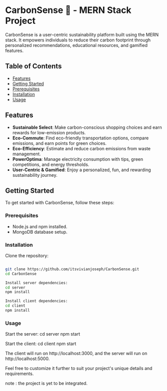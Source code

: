 # CarbonSense 🌱 - MERN Stack Project

CarbonSense is a user-centric sustainability platform built using the MERN stack. It empowers individuals to reduce their carbon footprint through personalized recommendations, educational resources, and gamified features.

## Table of Contents
- [Features](#features)
- [Getting Started](#getting-started)
- [Prerequisites](#prerequisites)
- [Installation](#installation)
- [Usage](#usage)

## Features

- **Sustainable Select**: Make carbon-conscious shopping choices and earn rewards for low-emission products.
- **Eco-Commute**: Find eco-friendly transportation options, compare emissions, and earn points for green choices.
- **Eco-Efficiency**: Estimate and reduce carbon emissions from waste management.
- **PowerOptima**: Manage electricity consumption with tips, green competitions, and energy thresholds.
- **User-Centric & Gamified**: Enjoy a personalized, fun, and rewarding sustainability journey.

## Getting Started

To get started with CarbonSense, follow these steps:

### Prerequisites

- Node.js and npm installed.
- MongoDB database setup.

### Installation

Clone the repository:

```bash

git clone https://github.com/itsvivianjoseph/CarbonSense.git
cd CarbonSense

Install server dependencies:
cd server
npm install

Install client dependencies:
cd client
npm install

```
### Usage

Start the server:
cd server
npm start

Start the client:
cd client
npm start

The client will run on http://localhost:3000, and the server will run on http://localhost:5000.


Feel free to customize it further to suit your project's unique details and requirements.

note : the project is yet to be integrated.
